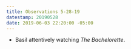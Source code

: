 ```yaml
---
title: Observations 5-28-19
datestamp: 20190528
date: 2019-06-03 22:20:00 -05:00
---
```


- Basil attentively watching *The Bachelorette*.
